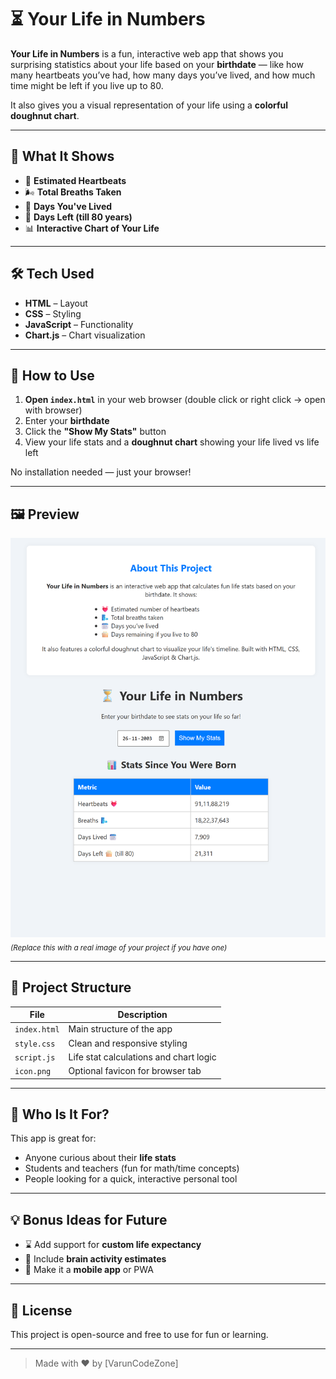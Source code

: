 # ⏳ Your Life in Numbers

**Your Life in Numbers** is a fun, interactive web app that shows you surprising statistics about your life based on your **birthdate** — like how many heartbeats you’ve had, how many days you’ve lived, and how much time might be left if you live up to 80.

It also gives you a visual representation of your life using a **colorful doughnut chart**.

---

## 🎯 What It Shows

- 💓 **Estimated Heartbeats**
- 🌬️ **Total Breaths Taken**
- 📆 **Days You've Lived**
- 🎂 **Days Left (till 80 years)**
- 📊 **Interactive Chart of Your Life**

---

## 🛠️ Tech Used

- **HTML** – Layout
- **CSS** – Styling
- **JavaScript** – Functionality
- **Chart.js** – Chart visualization

---

## 🚀 How to Use

1. **Open `index.html`** in your web browser (double click or right click → open with browser)
2. Enter your **birthdate**
3. Click the **"Show My Stats"** button
4. View your life stats and a **doughnut chart** showing your life lived vs life left

No installation needed — just your browser!

---

## 🖼️ Preview

![screenshot](LifeInNumbers.png)  
<sub>_(Replace this with a real image of your project if you have one)_</sub>

---

## 📂 Project Structure

| File         | Description                           |
|--------------|---------------------------------------|
| `index.html` | Main structure of the app             |
| `style.css`  | Clean and responsive styling          |
| `script.js`  | Life stat calculations and chart logic |
| `icon.png`   | Optional favicon for browser tab      |

---

## 🙋 Who Is It For?

This app is great for:

- Anyone curious about their **life stats**
- Students and teachers (fun for math/time concepts)
- People looking for a quick, interactive personal tool

---

## 💡 Bonus Ideas for Future

- ⌛ Add support for **custom life expectancy**
- 🧠 Include **brain activity estimates**
- 📱 Make it a **mobile app** or PWA

---

## 📜 License

This project is open-source and free to use for fun or learning.

---

> Made with ❤️ by [VarunCodeZone]
